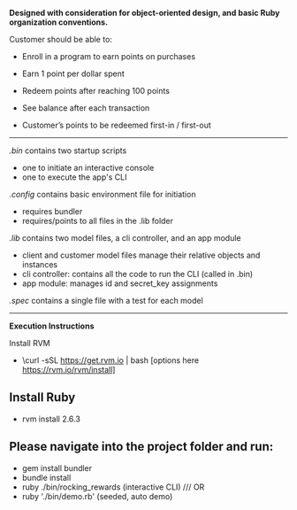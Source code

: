 **Designed with consideration for object-oriented design,
and basic Ruby organization conventions.**

Customer should be able to:

* Enroll in a program to earn points on purchases
* Earn 1 point per dollar spent
* Redeem points after reaching 100 points
* See balance after each transaction

* Customer’s points to be redeemed first-in / first-out

---

*.bin*
  contains two startup scripts
  - one to initiate an interactive console
  - one to execute the app's CLI

*.config*
  contains basic environment file for initiation
  - requires bundler
  - requires/points to all files in the .lib folder

*.lib*
  contains two model files, a cli controller, and an app module
  - client and customer model files manage their relative objects and instances
  - cli controller: contains all the code to run the CLI (called in .bin)
  - app module: manages id and secret_key assignments

*.spec*
  contains a single file with a test for each model

---

**Execution Instructions**

Install RVM
  * \curl -sSL https://get.rvm.io | bash
    [options here https://rvm.io/rvm/install]  

Install Ruby
---
* rvm install 2.6.3

Please navigate into the project folder and run:
---
* gem install bundler
* bundle install
* ruby ./bin/rocking_rewards (interactive CLI)
/// OR
* ruby './bin/demo.rb' (seeded, auto demo)
